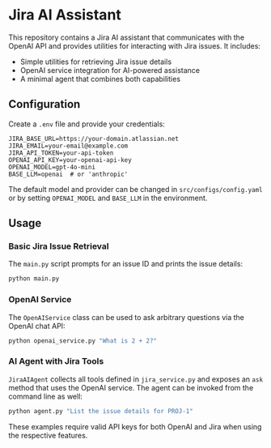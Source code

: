 # Jira AI Assistant

This repository contains a Jira AI assistant that communicates with the OpenAI API and provides utilities for interacting with Jira issues. It includes:

- Simple utilities for retrieving Jira issue details
- OpenAI service integration for AI-powered assistance
- A minimal agent that combines both capabilities

## Configuration

Create a `.env` file and provide your credentials:

```
JIRA_BASE_URL=https://your-domain.atlassian.net
JIRA_EMAIL=your-email@example.com
JIRA_API_TOKEN=your-api-token
OPENAI_API_KEY=your-openai-api-key
OPENAI_MODEL=gpt-4o-mini
BASE_LLM=openai  # or 'anthropic'
```

The default model and provider can be changed in `src/configs/config.yaml` or by setting `OPENAI_MODEL` and `BASE_LLM` in the environment.

## Usage

### Basic Jira Issue Retrieval

The `main.py` script prompts for an issue ID and prints the issue details:

```bash
python main.py
```

### OpenAI Service

The `OpenAIService` class can be used to ask arbitrary questions via the OpenAI chat API:

```bash
python openai_service.py "What is 2 + 2?"
```

### AI Agent with Jira Tools

`JiraAIAgent` collects all tools defined in `jira_service.py` and exposes an `ask` method that uses the OpenAI service. The agent can be invoked from the command line as well:

```bash
python agent.py "List the issue details for PROJ-1"
```

These examples require valid API keys for both OpenAI and Jira when using the respective features.
